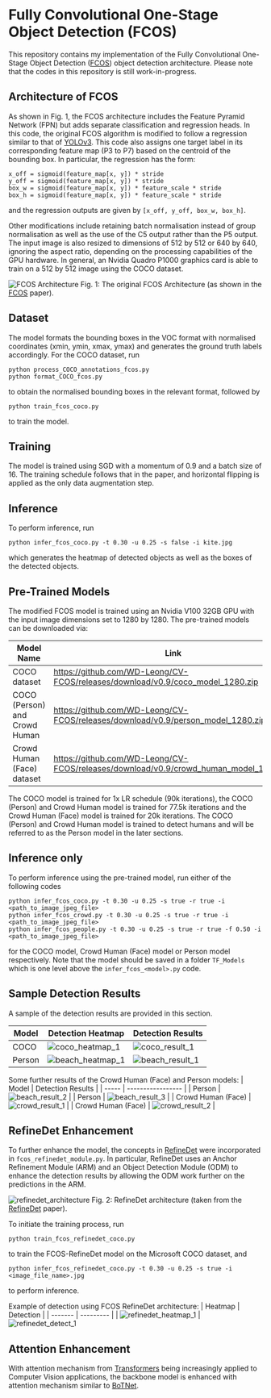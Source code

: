 # Fully Convolutional One-Stage Object Detection (FCOS)
This repository contains my implementation of the Fully Convolutional One-Stage Object Detection ([FCOS](https://arxiv.org/abs/1904.01355)) object detection architecture. Please note that the codes in this repository is still work-in-progress.

## Architecture of FCOS
As shown in Fig. 1, the FCOS architecture includes the Feature Pyramid Network (FPN) but adds separate classification and regression heads. In this code, the original FCOS algorithm is modified to follow a regression similar to that of [YOLOv3](https://arxiv.org/abs/1804.02767). This code also assigns one target label in its corresponding feature map (P3 to P7) based on the centroid of the bounding box. In particular, the regression has the form:
```
x_off = sigmoid(feature_map[x, y]) * stride
y_off = sigmoid(feature_map[x, y]) * stride
box_w = sigmoid(feature_map[x, y]) * feature_scale * stride
box_h = sigmoid(feature_map[x, y]) * feature_scale * stride
```
and the regression outputs are given by `[x_off, y_off, box_w, box_h]`.

Other modifications include retaining batch normalisation instead of group normalisation as well as the use of the C5 output rather than the P5 output. The input image is also resized to dimensions of 512 by 512 or 640 by 640, ignoring the aspect ratio, depending on the processing capabilities of the GPU hardware. In general, an Nvidia Quadro P1000 graphics card is able to train on a 512 by 512 image using the COCO dataset.

![FCOS Architecture](FCOS_architecture.JPG)
Fig. 1: The original FCOS Architecture (as shown in the [FCOS](https://arxiv.org/abs/1904.01355) paper).

## Dataset
The model formats the bounding boxes in the VOC format with normalised coordinates (xmin, ymin, xmax, ymax) and generates the ground truth labels accordingly. For the COCO dataset, run
```
python process_COCO_annotations_fcos.py
python format_COCO_fcos.py
```
to obtain the normalised bounding boxes in the relevant format, followed by
```
python train_fcos_coco.py
```
to train the model.

## Training
The model is trained using SGD with a momentum of 0.9 and a batch size of 16. The training schedule follows that in the paper, and horizontal flipping is applied as the only data augmentation step.

## Inference
To perform inference, run
```
python infer_fcos_coco.py -t 0.30 -u 0.25 -s false -i kite.jpg
```
which generates the heatmap of detected objects as well as the boxes of the detected objects.

## Pre-Trained Models
The modified FCOS model is trained using an Nvidia V100 32GB GPU with the input image dimensions set to 1280 by 1280. The pre-trained models can be downloaded via:

| Model Name | Link |
| ---------- | ---- |
| COCO dataset | https://github.com/WD-Leong/CV-FCOS/releases/download/v0.9/coco_model_1280.zip |
| COCO (Person) and Crowd Human | https://github.com/WD-Leong/CV-FCOS/releases/download/v0.9/person_model_1280.zip |
| Crowd Human (Face) dataset | https://github.com/WD-Leong/CV-FCOS/releases/download/v0.9/crowd_human_model_1280.zip |

The COCO model is trained for 1x LR schedule (90k iterations), the COCO (Person) and Crowd Human model is trained for 77.5k iterations and the Crowd Human (Face) model is trained for 20k iterations. The COCO (Person) and Crowd Human model is trained to detect humans and will be referred to as the Person model in the later sections.

## Inference only
To perform inference using the pre-trained model, run either of the following codes
```
python infer_fcos_coco.py -t 0.30 -u 0.25 -s true -r true -i <path_to_image_jpeg_file>
python infer_fcos_crowd.py -t 0.30 -u 0.25 -s true -r true -i <path_to_image_jpeg_file>
python infer_fcos_people.py -t 0.30 -u 0.25 -s true -r true -f 0.50 -i <path_to_image_jpeg_file>
```
for the COCO model, Crowd Human (Face) model or Person model respectively. Note that the model should be saved in a folder `TF_Models` which is one level above the `infer_fcos_<model>.py` code.

## Sample Detection Results
A sample of the detection results are provided in this section.

| Model | Detection Heatmap | Detection Results |
| ----- | ----------------- | ----------------- |
| COCO | ![coco_heatmap_1](Results/coco_detect_heatmap_1.jpg) | ![coco_result_1](Results/coco_detection_result_1.jpg) |
| Person | ![beach_heatmap_1](Results/beach_detection_heatmap_1.jpg) | ![beach_result_1](Results/beach_detection_results_1.jpg) |

Some further results of the Crowd Human (Face) and Person models:
| Model | Detection Results |
| ----- | ----------------- |
| Person | ![beach_result_2](Results/beach_detection_results_2.jpg) |
| Person | ![beach_result_3](Results/beach_detection_results_3.jpg) |
| Crowd Human (Face) | ![crowd_result_1](Results/head_detection_result_1.jpg) |
| Crowd Human (Face) | ![crowd_result_2](Results/head_detection_result_2.jpg) |

## RefineDet Enhancement
To further enhance the model, the concepts in [RefineDet](https://arxiv.org/abs/1711.06897) were incorporated in `fcos_refinedet_module.py`. In particular, RefineDet uses an Anchor Refinement Module (ARM) and an Object Detection Module (ODM) to enhance the detection results by allowing the ODM work further on the predictions in the ARM. 

![refinedet_architecture](RefineDet_Architecture.JPG)
Fig. 2: RefineDet architecture (taken from the [RefineDet](https://arxiv.org/abs/1711.06897) paper).

To initiate the training process, run 
```
python train_fcos_refinedet_coco.py
```
to train the FCOS-RefineDet model on the Microsoft COCO dataset, and
```
python infer_fcos_refinedet_coco.py -t 0.30 -u 0.25 -s true -i <image_file_name>.jpg
```
to perform inference.

Example of detection using FCOS RefineDet architecture:
| Heatmap | Detection |
| ------- | --------- |
| ![refinedet_heatmap_1](Results/fcos_refinedet_coco_heatmap.jpg) | ![refinedet_detect_1](Results/fcos_refinedet_coco_detection.jpg)

## Attention Enhancement
With attention mechanism from [Transformers](https://arxiv.org/abs/1706.03762) being increasingly applied to Computer Vision applications, the backbone model is enhanced with attention mechanism similar to [BoTNet](https://arxiv.org/abs/2101.11605).
